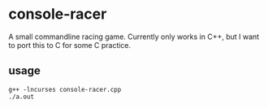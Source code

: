 # console-racer

A small commandline racing game. Currently only works in C++, but I want to port this to C for some C practice.

## usage
	g++ -lncurses console-racer.cpp
	./a.out 
